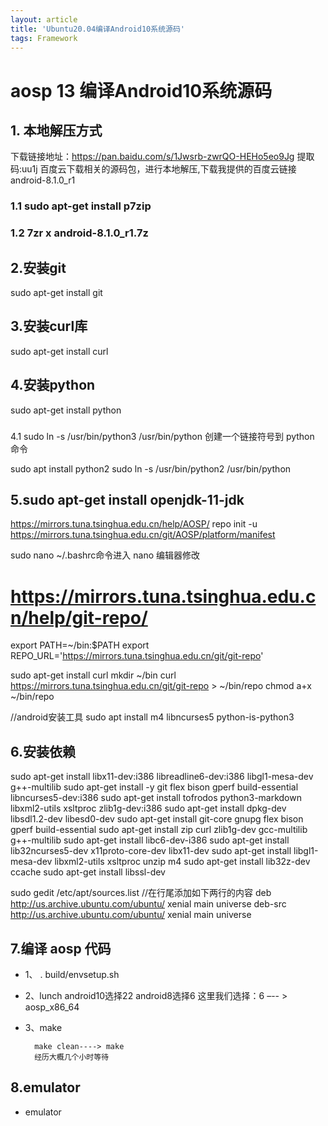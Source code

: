 ```yaml
---
layout: article
title: 'Ubuntu20.04编译Android10系统源码'
tags: Framework
---
```


# aosp 13 编译Android10系统源码
## 1. 本地解压方式
下载链接地址：https://pan.baidu.com/s/1Jwsrb-zwrQO-HEHo5eo9Jg 提取码:uu1j
百度云下载相关的源码包，进行本地解压,下载我提供的百度云链接 android-8.1.0_r1

### 1.1 sudo apt-get install p7zip
### 1.2 7zr x android-8.1.0_r1.7z

## 2.安装git 
sudo apt-get install git

## 3.安装curl库
sudo apt-get install curl

## 4.安装python
sudo apt-get install python
### 
4.1 sudo ln -s /usr/bin/python3 /usr/bin/python 创建一个链接符号到 python 命令 

sudo apt install python2
sudo ln -s /usr/bin/python2 /usr/bin/python


## 5.sudo apt-get install openjdk-11-jdk


  https://mirrors.tuna.tsinghua.edu.cn/help/AOSP/ 
repo init -u https://mirrors.tuna.tsinghua.edu.cn/git/AOSP/platform/manifest

sudo nano ~/.bashrc命令进入 nano 编辑器修改
# https://mirrors.tuna.tsinghua.edu.cn/help/git-repo/
export PATH=~/bin:$PATH
export REPO_URL='https://mirrors.tuna.tsinghua.edu.cn/git/git-repo'


sudo apt-get install curl
mkdir ~/bin
curl https://mirrors.tuna.tsinghua.edu.cn/git/git-repo > ~/bin/repo
chmod a+x ~/bin/repo

//android安装工具
sudo apt install m4 libncurses5 python-is-python3

## 6.安装依赖
sudo apt-get install libx11-dev:i386 libreadline6-dev:i386 libgl1-mesa-dev g++-multilib
sudo apt-get install -y git flex bison gperf build-essential libncurses5-dev:i386
sudo apt-get install tofrodos python3-markdown libxml2-utils xsltproc zlib1g-dev:i386
sudo apt-get install dpkg-dev libsdl1.2-dev libesd0-dev
sudo apt-get install git-core gnupg flex bison gperf build-essential
sudo apt-get install zip curl zlib1g-dev gcc-multilib g++-multilib
sudo apt-get install libc6-dev-i386
sudo apt-get install lib32ncurses5-dev x11proto-core-dev libx11-dev
sudo apt-get install libgl1-mesa-dev libxml2-utils xsltproc unzip m4
sudo apt-get install lib32z-dev ccache
sudo apt-get install libssl-dev


sudo gedit /etc/apt/sources.list  //在行尾添加如下两行的内容
deb http://us.archive.ubuntu.com/ubuntu/ xenial main universe
deb-src http://us.archive.ubuntu.com/ubuntu/ xenial main universe


## 7.编译 aosp 代码
- 1、 . build/envsetup.sh
- 2、lunch android10选择22 android8选择6
这里我们选择：6 –-- > aosp_x86_64
- 3、make
 
        make clean----> make
        经历大概几个小时等待


## 8.emulator
- emulator
